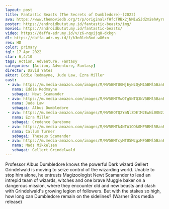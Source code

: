 ```yaml
---
layout: post
title: Fantastic Beasts (The Secrets of Dumbledore)-(2022)
ava: https://www.themoviedb.org/t/p/original/fHfcTRBx2jNMiwSJd2m2ehAyrnh.jpg
poster: https://androidbutut.my.id/fantastic-beasts/img/
movie1: https://androidbutut.my.id/fantastic-beasts/
video: https://daffa-adr.my.id/v/z6-nqyijq8-dxkgn
dl: https://daffa-adr.my.id/f/k3n0lrb3xd-w86xn
res: HD
color: primary
tgl: 17 Apr 2022
star: 6,4/10
tags: Action, Adventure, Fantasy
categories: [Action, Adventure, Fantasy]
director: David Yates
aktor: Eddie Redmayne, Jude Law, Ezra Miller
cast:
 - ava: https://m.media-amazon.com/images/M/MV5BMTU0MjEyNzQyM15BMl5BanBnXkFtZTcwMTc4ODUxOQ@@._V1_QL75_UX140_CR0,12,140,140_.jpg
   nama: Eddie Redmayne
   sebagai: Newt Scamander
 - ava: https://m.media-amazon.com/images/M/MV5BMTMwOTg5NTQ3NV5BMl5BanBnXkFtZTcwNzM3MDAzNQ@@._V1_QL75_UX140_CR0,6,140,140_.jpg
   nama: Jude Law
   sebagai: Albus Dumbledore
 - ava: https://m.media-amazon.com/images/M/MV5BOTQ2YmNlZDEtM2EwNi00N2JhLTk3ZDktMjBmNzYwYWI1OWZmXkEyXkFqcGdeQXVyNjk1MjYyNTA@._V1_QL75_UX140_CR0,12,140,140_.jpg
   nama: Ezra Miller
   sebagai: Credence Barebone
 - ava: https://m.media-amazon.com/images/M/MV5BMTk4NTA1ODk0MF5BMl5BanBnXkFtZTgwMzkwMTcwOTE@._V1_QL75_UX140_CR0,12,140,140_.jpg
   nama: Callum Turner
   sebagai: Theseus Scamander
 - ava: https://m.media-amazon.com/images/M/MV5BMTcyMTU5MzgxMF5BMl5BanBnXkFtZTYwMDI0NjI1._V1_QL75_UX140_CR0,12,140,140_.jpg
   nama: Mads Mikkelsen
   sebagai: Gellert Grindelwald
---
```


Professor Albus Dumbledore knows the powerful Dark wizard Gellert Grindelwald is moving to seize control of the wizarding world. Unable to stop him alone, he entrusts Magizoologist Newt Scamander to lead an intrepid team of wizards, witches and one brave Muggle baker on a dangerous mission, where they encounter old and new beasts and clash with Grindelwald's growing legion of followers. But with the stakes so high, how long can Dumbledore remain on the sidelines? (Warner Bros media release)
